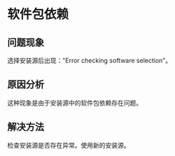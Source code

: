 # 软件包依赖<a name="ZH-CN_TOPIC_0220373242"></a>

## 问题现象<a name="zh-cn_topic_0187401458_s079358afc7a646ecac367116895121cd"></a>

选择安装源后出现："Error checking software selection"。

## 原因分析<a name="zh-cn_topic_0187401458_s5def92a13626401e865071b5f2ac127c"></a>

这种现象是由于安装源中的软件包依赖存在问题。

## 解决方法<a name="zh-cn_topic_0187401458_s76bf3c913a674441b1fb8f33ba736814"></a>

检查安装源是否存在异常。使用新的安装源。


